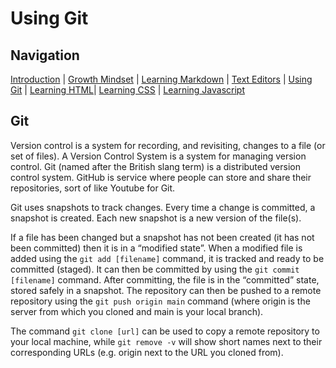 # Using Git

## Navigation

[Introduction](https://frazmatic.github.io/reading-notes/) | [Growth Mindset](https://frazmatic.github.io/reading-notes/growth-mindset) | [Learning Markdown](https://frazmatic.github.io/reading-notes/learning-markdown) | [Text Editors](https://frazmatic.github.io/reading-notes/text-editor) | [Using Git](https://frazmatic.github.io/reading-notes/using-git) | [Learning HTML](https://frazmatic.github.io/reading-notes/learning-html)| [Learning CSS](https://frazmatic.github.io/reading-notes/learning-css) | [Learning Javascript](https://frazmatic.github.io/reading-notes/learning-javascript)

## Git

Version control is a system for recording, and revisiting, changes to a file (or set of files). A Version Control System is a system for managing version control. Git (named after the British slang term) is a distributed version control system. GitHub is service where people can store and share their repositories, sort of like Youtube for Git.

Git uses snapshots to track changes. Every time a change is committed, a snapshot is created. Each new snapshot is a new version of the file(s).

If a file has been changed but a snapshot has not been created (it has not been committed) then it is in a “modified state”.  When a modified file is added using the `git add [filename]` command, it is tracked and ready to be committed (staged). It can then be committed by using the `git commit [filename]` command. After committing, the file is in the “committed” state, stored safely in a snapshot. The repository can then be pushed to a remote repository using the `git push origin main` command (where origin is the server from which you cloned and main is your local branch).

The command `git clone [url]` can be used to copy a remote repository to your local machine, while `git remove -v` will show short names next to their corresponding URLs (e.g. origin next to the URL you cloned from).
